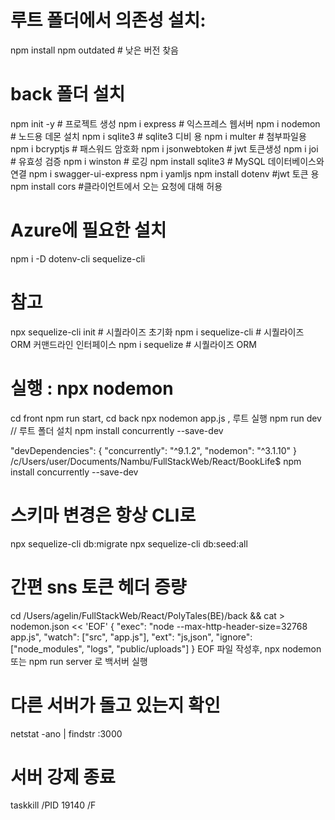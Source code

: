 # 루트 폴더에서 의존성 설치:

npm install
npm outdated # 낮은 버전 찾음

# back 폴더 설치

npm init -y # 프로젝트 생성
npm i express # 익스프레스 웹서버
npm i nodemon # 노드용 데몬 설치
npm i sqlite3 # sqlite3 디비 용
npm i multer # 첨부파일용
npm i bcryptjs # 패스워드 암호화
npm i jsonwebtoken # jwt 토큰생성
npm i joi # 유효성 검증
npm i winston # 로깅
npm install sqlite3 # MySQL 데이터베이스와 연결
npm i swagger-ui-express
npm i yamljs
npm install dotenv #jwt 토큰 용
npm install cors #클라이언트에서 오는 요청에 대해 허용

# Azure에 필요한 설치
npm i -D dotenv-cli sequelize-cli

# 참고

npx sequelize-cli init # 시퀄라이즈 초기화
npm i sequelize-cli # 시퀄라이즈 ORM 커맨드라인 인터페이스
npm i sequelize # 시퀄라이즈 ORM

# 실행 : npx nodemon

cd front npm run start, cd back npx nodemon app.js , 루트 실행 npm run dev
// 루트 폴더 설치 npm install concurrently --save-dev

"devDependencies": {
"concurrently": "^9.1.2",
"nodemon": "^3.1.10"
}
/c/Users/user/Documents/Nambu/FullStackWeb/React/BookLife$ npm install concurrently --save-dev


# 스키마 변경은 항상 CLI로
npx sequelize-cli db:migrate
npx sequelize-cli db:seed:all

# 간편 sns 토큰 헤더 증량
cd /Users/agelin/FullStackWeb/React/PolyTales\(BE\)/back && cat > nodemon.json << 'EOF'
{
  "exec": "node --max-http-header-size=32768 app.js",
  "watch": ["src", "app.js"],
  "ext": "js,json",
  "ignore": ["node_modules", "logs", "public/uploads"]
}
EOF
파일 작성후, npx nodemon 또는 npm run server 로 백서버 실행

# 다른 서버가 돌고 있는지 확인
netstat -ano | findstr :3000
# 서버 강제 종료
taskkill /PID 19140 /F
